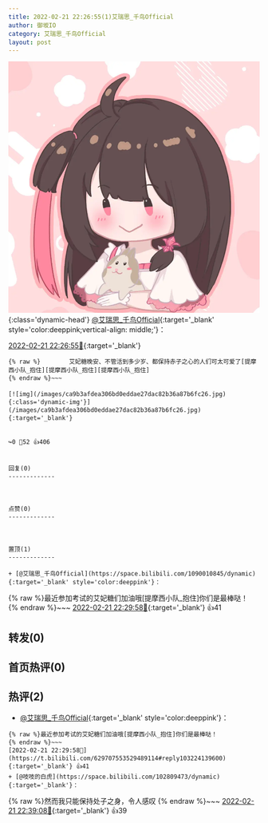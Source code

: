```yaml
---
title: 2022-02-21 22:26:55(1)艾瑞思_千鸟Official
author: 御坂IO
category: 艾瑞思_千鸟Official
layout: post
---
```


![img](/images/7e08840c56f251de28bdf766b647bd5fe9a5d50a.jpg){:class='dynamic-head'}
[@艾瑞思_千鸟Official](https://space.bilibili.com/1090010845/dynamic){:target='_blank' style='color:deeppink;vertical-align: middle;'}：

[2022-02-21 22:26:55🔗](https://t.bilibili.com/629707553529489114){:target='_blank'}

~~~
{% raw %}        艾妃糖晚安、不管活到多少岁、都保持赤子之心的人们可太可爱了[提摩西小队_抱住][提摩西小队_抱住][提摩西小队_抱住]
{% endraw %}~~~

[![img](/images/ca9b3afdea306bd0eddae27dac82b36a87b6fc26.jpg){:class='dynamic-img'}](/images/ca9b3afdea306bd0eddae27dac82b36a87b6fc26.jpg){:target='_blank'}


↪️0 💬52 👍406


回复(0)
-------------



点赞(0)
-------------



置顶(1)
-------------

+ [@艾瑞思_千鸟Official](https://space.bilibili.com/1090010845/dynamic){:target='_blank' style='color:deeppink'}：
~~~
{% raw %}最近参加考试的艾妃糖们加油哦[提摩西小队_抱住]你们是最棒哒！
{% endraw %}~~~
[2022-02-21 22:29:58🔗](https://t.bilibili.com/629707553529489114#reply103224139600){:target='_blank'} 👍41


转发(0)
-------------



首页热评(0)
-------------



热评(2)
-------------

+ [@艾瑞思_千鸟Official](https://space.bilibili.com/1090010845/dynamic){:target='_blank' style='color:deeppink'}：
~~~
{% raw %}最近参加考试的艾妃糖们加油哦[提摩西小队_抱住]你们是最棒哒！
{% endraw %}~~~
[2022-02-21 22:29:58🔗](https://t.bilibili.com/629707553529489114#reply103224139600){:target='_blank'} 👍41
+ [@吱吱的白虎](https://space.bilibili.com/102809473/dynamic){:target='_blank'}：
~~~
{% raw %}然而我只能保持处子之身，令人感叹
{% endraw %}~~~
[2022-02-21 22:39:08🔗](https://t.bilibili.com/629707553529489114#reply103225264720){:target='_blank'} 👍39



